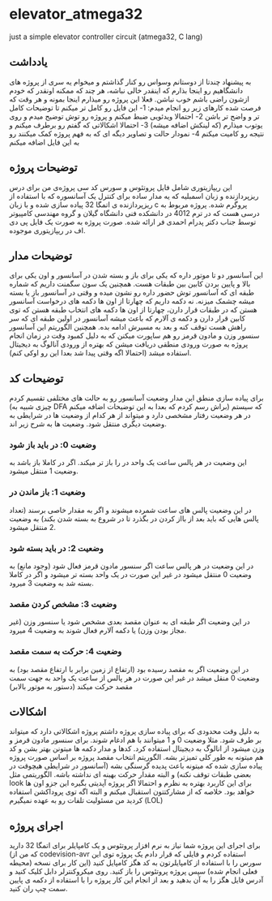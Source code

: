 # elevator_atmega32
just a simple elevator controller circuit (atmega32, C lang)

## یادداشت
به پیشنهاد چندتا از دوستانم وسواس رو کنار گذاشتم و میخوام یه سری از پروژه های دانشگاهیم رو اینجا بذارم که اینقدر خالی نباشه، هر چند که ممکنه اونقدر که خودم ازشون راضی باشم خوب نباشن.
فعلا این پروژه رو میذارم اینجا بمونه و هر وقت که فرصت شده کارهای زیر رو انجام میدم:
1- این فایل رو کامل تر میکنم تا توضیحات کامل تر و واضح تر باشن
2- احتمالا ویدئویی ضبط میکنم و پروژه رو توش توضیح میدم و روی یوتوب میذارم (که لینکش اضافه میشه)
3- احتمالا اشکالاتی که گفتم رو برطرف میکنم و نتیجه رو کامیت میکنم
4- نمودار حالت و تصاویر دیگه ای که به فهم پروژه کمک میکنند رو به این فایل اضافه میکنم


## توضیحات پروژه
این ریپازیتوری شامل فایل پروتئوس و سورس کد سی پروژه‌ی من برای درس ریزپردازنده و زبان اسمبلیه که یه مدار ساده برای کنترل یک آسانسوره که با استفاده از ریزپردازنده ی اتمگا 32 پیاده سازی شده و با زبان c پروگرم شده.
پروژه مربوط به درسی هست که در ترم 4012 در دانشکده فنی دانشگاه گیلان و گروه مهندسی کامپیوتر توسط جناب دکتر پدرام احمدی فر ارائه شده. صورت پروژه به صورت یک فایل پی دی اف در ریپازیتوری موجوده.

## توضیحات مدار
این آسانسور دو تا موتور داره که یکی برای باز و بسته شدن در آسانسور و اون یکی برای بالا و پایین بردن کابین بین طبقات هست. همچنین یک سون سگمنت داریم که شماره طبقه ای که آسانسور توش حضور داره رو نشون میده و وقتی در آسانسور باز یا بسته میشه چشمک میزنه. نه دکمه داریم که چهارتا از اون ها دکمه های درخواست آسانسور هستن که در طبقات قرار دارن، چهارتا از اون ها دکمه های انتخاب طبقه هستن که توی کابین قرار دارن و دکمه ی آلارم که باعث میشه آسانسور در اولین طبقه ای که سر راهش هست توقف کنه و بعد به مسیرش ادامه بده. همچنین الگوریتم این آسانسور سنسور وزن و مادون قرمز رو هم ساپورت میکنن که به دلیل کمبود وقت در زمان انجام پروژه به صورت ورودی منطقی دریافت میشن که بهتره از ورودی آنالوگ به دیجیتال استفاده میشد (احتمالا اگه وقتی پیدا شد بعدا این رو اوکی کنم).

## توضیحات کد
برای پیاده سازی منطق این مدار وضعیت آسانسور رو به حالت های مختلفی تقسیم کردم (چیزی شبیه به DFA براش رسم کردم که بعدا به این توضیحات اضافه میکنم) که سیستم در هر وضعیت رفتار مشخصی دارد و میتواند از هر کدام از وضعیت ها در شرایطی به وضعیت دیگری منتقل شود. وضعیت ها به شرح زیر اند.
### وضعیت 0: در باید باز شود
این وضعیت در هر پالس ساعت یک واحد در را باز تر میکند. اگر در کاملا باز باشد به وضعیت 1 منتقل میشود.
### وضعیت 1: باز ماندن در
در این وضعیت پالس های ساعت شمرده میشوند و اگر به مقدار خاصی برسند (تعداد پالس هایی که باید بعد از بااز کردن در بگذرد تا در شروع به بسته شدن بکند) به وضعیت 2 منتقل میشود.
### وضعیت 2: در باید بسته شود
در این وضعیت در هر پالس ساعت اگر سنسور مادون قرمز فعال شود (وجود مانع) به وضعیت 0 منتقل میشود در غیر این صورت در یک واحد بسته تر میشود و اگر در کاملا بسته شد به وضعیت 3 میرود.
### وضعیت 3: مشخص کردن مقصد
در این وضعیت اگر طبقه ای به عنوان مقصد بعدی مشخص شود یا سنسور وزن (غیر مجاز بودن وزن) یا دکمه آلارم فعال شوند به وضعیت 4 میرود.
### وضعیت 4: حرکت به سمت مقصد
در این وضعیت اگر به مقصد رسیده بود (ارتفاع از زمین برابر با ارتفاع مقصد بود) به وضعیت 0 منقل میشد در غیر این صورت در هر پالس از ساعت یک واحد به جهت سمت مقصد حرکت میکند (دستور به موتور بالابر)

## اشکالات
به دلیل وقت محدودی که برای پیاده سازی پروژه داشتم پروژه اشکالاتی دارد که میتواند بر طرف شود. مثلا وضعیت 0 و 1 میتوانند با هم ادغام شوند. برای سنسور مادون قرمز و وزن میشود از انالوگ به دیجیتال استفاده کرد. کدها و مدار دکمه ها میتونن بهتر بشن و کد هم میتونه به طور کلی تمیزتر بشه.
الگوریتم انتخاب مقصد پروژه بر اساس صورت پروژه پیاده سازی شده که میتونه باعث پدیده گرسنگی بشه (آسانسور در شرایطی هیچوقت در بعضی طبقات توقف نکنه) و البته مقدار حرکت بهینه ای نداشته باشه. الگوریتمی مثل look برای این کاربرد بهتره به نظرم و احتمالا اگر پروژه آپدیتی بگیره این جزو اون ها خواهد بود.
خلاصه که از مشارکتتون استقبال میکنم و البته اگه توی پروداکشن استفاده کردید من مسئولیت تلفات رو به عهده نمیگیرم (LOL)

## اجرای پروژه
برای اجرای این پروژه شما نیاز به نرم افزار پروتئوس و یک کامپایلر برای اتمگا 32 دارید (که من از codevision-avr استفاده کردم و فایلی که قرار دادم یک پروژه توی این محیطه)
سورس را با استفاده از کامپایلرتون به کد هگز کامپایل کنید (این کار برای نسخه فعلی انجام شده)
سپس پروژه پروتئوس را باز کنید. روی میکروکنترلر دابل کلیک کنید و آدرس فایل هگز را به آن بدهید و بعد از انجام این کار پروژه را با استفاده از دکمه ی پایین سمت چپ ران کنید.
